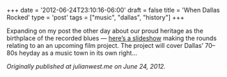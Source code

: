 +++
date = '2012-06-24T23:10:16-06:00'
draft = false
title = 'When Dallas Rocked'
type = 'post'
tags = ["music", "dallas", "history"]
+++


Expanding on my post the other day about our proud heritage as the birthplace of the recorded blues — <a href="https://www.youtube.com/watch?v=A3uOL5ILnLg">here’s a slideshow</a> making the rounds relating to an an upcoming film project. The project will cover Dallas’ 70–80s heyday as a music town in its own right…<br />


<i>Originally published at julianwest.me on June 24, 2012.</i>